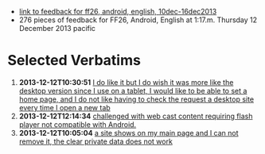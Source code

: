 * [link to feedback for ff26, android, english, 10dec-16dec2013](https://input.mozilla.org/en-US/?date_start=2013-12-10&date_end=2013-12-16&product=Firefox%20for%20Android&version=26.0.0&locale=en-US)
* 276 pieces of feedback for FF26, Android, English at 1:17.m. Thursday 12 December 2013 pacific

# Selected Verbatims

1. **2013-12-12T10:30:51** [I do like it but I do wish it was more like the desktop version since I use on a tablet, I would like to be able to set a home page, and I do not like having to check the request a desktop site every time I open a new tab](https://input.mozilla.org/en-US/dashboard/response/4112186)
2. **2013-12-12T12:14:34** [challenged with web cast content requiring flash player not compatible with Android.](https://input.mozilla.org/en-US/dashboard/response/4112333)
3. **2013-12-12T10:05:04** [a site shows on my main page and I can not remove it, the clear private data does not work](https://input.mozilla.org/en-US/dashboard/response/4112137)
